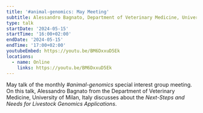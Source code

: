 ```yaml
---
title: '#animal-genomics: May Meeting'
subtitle: Alessandro Bagnato, Department of Veterinary Medicine, University of Milan, Italy
type: talk
startDate: '2024-05-15'
startTime: '16:00+02:00'
endDate: '2024-05-15'
endTime: '17:00+02:00'
youtubeEmbed: https://youtu.be/BM6DxxuD5Ek
locations:
  - name: Online
    links: https://youtu.be/BM6DxxuD5Ek
---
```


May talk of the monthly _#animal-genomics_ special interest group meeting.
On this talk, Alessandro Bagnato from the Department of Veterinary Medicine, University of Milan, Italy discusses about the _Next-Steps and Needs for Livestock Genomics Applications_.
